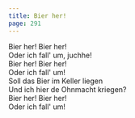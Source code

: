 ```yaml
---
title: Bier her!
page: 291
---  
```


Bier her! Bier her!  
Oder ich fall' um, juchhe!  
Bier her! Bier her!  
Oder ich fall' um!  
Soll das Bier im Keller liegen  
Und ich hier de Ohnmacht kriegen?  
Bier her! Bier her!  
Oder ich fall' um!  